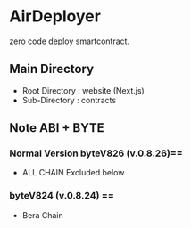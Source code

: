 # AirDeployer
zero code deploy smartcontract.

## Main Directory
- Root Directory : website (Next.js)
- Sub-Directory : contracts

## Note ABI + BYTE

### Normal Version byteV826 (v.0.8.26)==
- ALL CHAIN Excluded below

### byteV824 (v.0.8.24) ==
- Bera Chain
